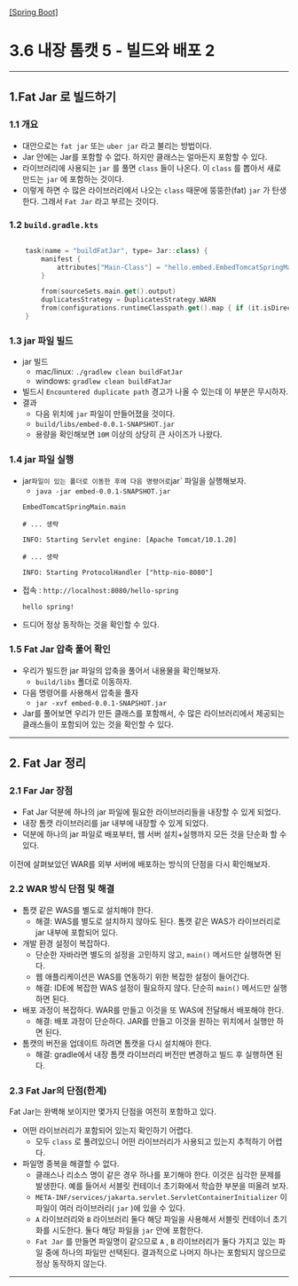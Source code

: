 <nav>
    <a href="../.." target="_blank">[Spring Boot]</a>
</nav>

# 3.6 내장 톰캣 5 - 빌드와 배포 2

---

## 1.Fat Jar 로 빌드하기

### 1.1 개요
- 대안으로는 `fat jar` 또는 `uber jar` 라고 불리는 방법이다.
- Jar 안에는 Jar를 포함할 수 없다. 하지만 클래스는 얼마든지 포함할 수 있다.
- 라이브러리에 사용되는 `jar` 를 풀면 `class` 들이 나온다. 이 `class` 를 뽑아서 새로 만드는 `jar` 에 포함하는 것이다.
- 이렇게 하면 수 많은 라이브러리에서 나오는 `class` 때문에 뚱뚱한(fat) `jar` 가 탄생한다. 그래서 `Fat Jar` 라고 부르는 것이다.

### 1.2 `build.gradle.kts`
```kotlin

    task(name = "buildFatJar", type= Jar::class) {
        manifest {
            attributes["Main-Class"] = "hello.embed.EmbedTomcatSpringMainKt"
        }

        from(sourceSets.main.get().output)
        duplicatesStrategy = DuplicatesStrategy.WARN
        from(configurations.runtimeClasspath.get().map { if (it.isDirectory) it else zipTree(it) })
    }
```

### 1.3 jar 파일 빌드
- jar 빌드
  - mac/linux: `./gradlew clean buildFatJar`
  - windows: `gradlew clean buildFatJar `
- 빌드시  `Encountered duplicate path` 경고가 나올 수 있는데 이 부분은 무시하자.
- 결과
  - 다음 위치에 `jar` 파일이 만들어졌을 것이다.
  - `build/libs/embed-0.0.1-SNAPSHOT.jar`
  - 용량을 확인해보면 `10M` 이상의 상당히 큰 사이즈가 나왔다.

### 1.4 jar 파일 실행
- jar` 파일이 있는 폴더로 이동한 후에 다음 명령어로 `jar` 파일을 실행해보자.
  - `java -jar embed-0.0.1-SNAPSHOT.jar`
  ```shell
  EmbedTomcatSpringMain.main

  # ... 생략

  INFO: Starting Servlet engine: [Apache Tomcat/10.1.20]

  # ... 생략

  INFO: Starting ProtocolHandler ["http-nio-8080"]
  ```
- 접속 : `http://localhost:8080/hello-spring`
  ```shell
  hello spring!
  ```
- 드디어 정상 동작하는 것을 확인할 수 있다.

### 1.5 Fat Jar 압축 풀어 확인
- 우리가 빌드한 jar 파일의 압축을 풀어서 내용물을 확인해보자.
  - `build/libs` 폴더로 이동하자.
- 다음 명령어를 사용해서 압축을 풀자
  - `jar -xvf embed-0.0.1-SNAPSHOT.jar`
- Jar를 풀어보면 우리가 만든 클래스를 포함해서, 수 많은 라이브러리에서 제공되는 클래스들이 포함되어 있는 것을 확인할 수 있다.

---

## 2. Fat Jar 정리

### 2.1 Far Jar 장점
- Fat Jar 덕분에 하나의 jar 파일에 필요한 라이브러리들을 내장할 수 있게 되었다.
- 내장 톰캣 라이브러리를 jar 내부에 내장할 수 있게 되었다.
- 덕분에 하나의 jar 파일로 배포부터, 웹 서버 설치+실행까지 모든 것을 단순화 할 수 있다.

이전에 살펴보았던 WAR를 외부 서버에 배포하는 방식의 단점을 다시 확인해보자.

### 2.2 WAR 방식 단점 및 해결
- 톰캣 같은 WAS를 별도로 설치해야 한다.
  - 해결: WAS를 별도로 설치하지 않아도 된다. 톰캣 같은 WAS가 라이브러리로 jar 내부에 포함되어 있다.
- 개발 환경 설정이 복잡하다.
  - 단순한 자바라면 별도의 설정을 고민하지 않고, `main()` 메서드만 실행하면 된다.
  - 웹 애플리케이션은 WAS를 연동하기 위한 복잡한 설정이 들어간다.
  - 해결: IDE에 복잡한 WAS 설정이 필요하지 않다. 단순히 `main()` 메서드만 실행하면 된다.
- 배포 과정이 복잡하다. WAR를 만들고 이것을 또 WAS에 전달해서 배포해야 한다. 
  - 해결: 배포 과정이 단순하다. JAR를 만들고 이것을 원하는 위치에서 실행만 하면 된다.
- 톰캣의 버전을 업데이트 하려면 톰캣을 다시 설치해야 한다. 
  - 해결: gradle에서 내장 톰캣 라이브러리 버전만 변경하고 빌드 후 실행하면 된다.

### 2.3 Fat Jar의 단점(한계)
Fat Jar는 완벽해 보이지만 몇가지 단점을 여전히 포함하고 있다.

- 어떤 라이브러리가 포함되어 있는지 확인하기 어렵다. 
  - 모두 `class` 로 풀려있으니 어떤 라이브러리가 사용되고 있는지 추적하기 어렵다.
- 파일명 중복을 해결할 수 없다. 
  - 클래스나 리소스 명이 같은 경우 하나를 포기해야 한다. 이것은 심각한 문제를 발생한다.
  예를 들어서 서블릿 컨테이너 초기화에서 학습한 부분을 떠올려 보자.
  - `META-INF/services/jakarta.servlet.ServletContainerInitializer` 이 파일이 여러 라이브러리( `jar` )에 있을 수 있다.
  - `A` 라이브러리와 `B` 라이브러리 둘다 해당 파일을 사용해서 서블릿 컨테이너 초기화를 시도한다. 둘다 해당 파일을 `jar` 안에 포함한다.
  - `Fat Jar` 를 만들면 파일명이 같으므로 `A` , `B` 라이브러리가 둘다 가지고 있는 파일 중에 하나의 파일만 선택된다. 결과적으로 나머지 하나는 포함되지 않으므로 정상 동작하지 않는다.

---
